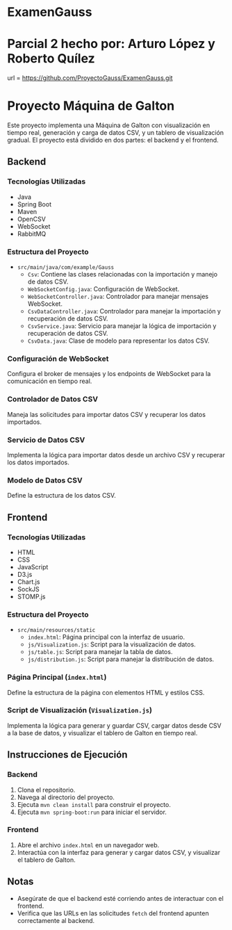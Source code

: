 # ExamenGauss

# Parcial 2 hecho por: Arturo López y Roberto Quílez

url = https://github.com/ProyectoGauss/ExamenGauss.git

# Proyecto Máquina de Galton

Este proyecto implementa una Máquina de Galton con visualización en tiempo real, generación y carga de datos CSV, y un tablero de visualización gradual. El proyecto está dividido en dos partes: el backend y el frontend.

## Backend

### Tecnologías Utilizadas
- Java
- Spring Boot
- Maven
- OpenCSV
- WebSocket
- RabbitMQ

### Estructura del Proyecto
- `src/main/java/com/example/Gauss`
  - `Csv`: Contiene las clases relacionadas con la importación y manejo de datos CSV.
  - `WebSocketConfig.java`: Configuración de WebSocket.
  - `WebSocketController.java`: Controlador para manejar mensajes WebSocket.
  - `CsvDataController.java`: Controlador para manejar la importación y recuperación de datos CSV.
  - `CsvService.java`: Servicio para manejar la lógica de importación y recuperación de datos CSV.
  - `CsvData.java`: Clase de modelo para representar los datos CSV.

### Configuración de WebSocket
Configura el broker de mensajes y los endpoints de WebSocket para la comunicación en tiempo real.

### Controlador de Datos CSV
Maneja las solicitudes para importar datos CSV y recuperar los datos importados.

### Servicio de Datos CSV
Implementa la lógica para importar datos desde un archivo CSV y recuperar los datos importados.

### Modelo de Datos CSV
Define la estructura de los datos CSV.

## Frontend

### Tecnologías Utilizadas
- HTML
- CSS
- JavaScript
- D3.js
- Chart.js
- SockJS
- STOMP.js

### Estructura del Proyecto
- `src/main/resources/static`
  - `index.html`: Página principal con la interfaz de usuario.
  - `js/Visualization.js`: Script para la visualización de datos.
  - `js/table.js`: Script para manejar la tabla de datos.
  - `js/distribution.js`: Script para manejar la distribución de datos.

### Página Principal (`index.html`)
Define la estructura de la página con elementos HTML y estilos CSS.

### Script de Visualización (`Visualization.js`)
Implementa la lógica para generar y guardar CSV, cargar datos desde CSV a la base de datos, y visualizar el tablero de Galton en tiempo real.

## Instrucciones de Ejecución

### Backend
1. Clona el repositorio.
2. Navega al directorio del proyecto.
3. Ejecuta `mvn clean install` para construir el proyecto.
4. Ejecuta `mvn spring-boot:run` para iniciar el servidor.

### Frontend
1. Abre el archivo `index.html` en un navegador web.
2. Interactúa con la interfaz para generar y cargar datos CSV, y visualizar el tablero de Galton.

## Notas
- Asegúrate de que el backend esté corriendo antes de interactuar con el frontend.
- Verifica que las URLs en las solicitudes `fetch` del frontend apunten correctamente al backend.

